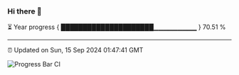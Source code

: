 ### Hi there 👋

⏳ Year progress { █████████████████████▁▁▁▁▁▁▁▁▁ } 70.51 %

---

⏰ Updated on Sun, 15 Sep 2024 01:47:41 GMT

![Progress Bar CI](https://github.com/ZhaoGui/ZhaoGui/workflows/Progress%20Bar%20CI/badge.svg)
